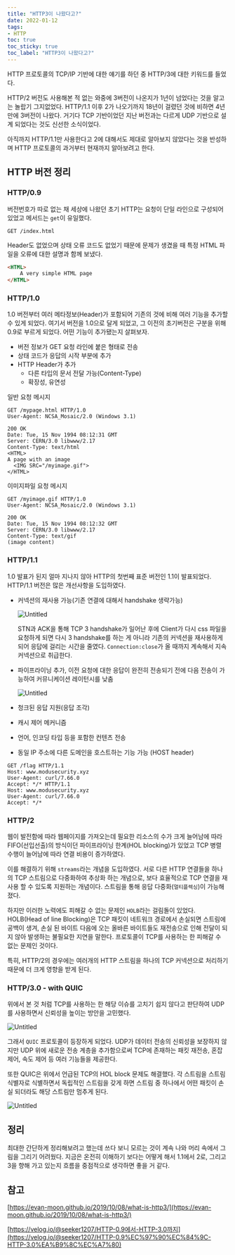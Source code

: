 ```yaml
---
title: "HTTP3이 나왔다고?"
date: 2022-01-12
tags:
- HTTP
toc: true
toc_sticky: true
toc_label: "HTTP3이 나왔다고?"
---
```


HTTP 프로토콜의 TCP/IP 기반에 대한 얘기를 하던 중 HTTP/3에 대한 키워드를 들었다.

HTTP/2 버전도 사용해본 적 없는 와중에 3버전이 나온지가 1년이 넘었다는 것을 알고는 놀랍기 그지없었다. HTTP/1.1 이후 2가 나오기까지 18년이 걸렸던 것에 비하면 4년만에 3버전이 나왔다. 거기다 TCP 기반이었던 지난 버전과는 다르게 UDP 기반으로 설계 되었다는 것도 신선한 소식이었다.

아직까지 HTTP/1.1만 사용한다고 2에 대해서도 제대로 알아보지 않았다는 것을 반성하며 HTTP 프로토콜의 과거부터 현재까지 알아보려고 한다.

## HTTP 버전 정리

### HTTP/0.9

버전번호가 따로 없는 채 세상에 나왔던 초기 HTTP는 요청이 단일 라인으로 구성되어 있었고 메서드는 `get`이 유일했다.

```
GET /index.html
```

Header도 없었으며 상태 오류 코드도 없었기 때문에 문제가 생겼을 때 특정 HTML 파일을 오류에 대한 설명과 함께 보냈다.

```html
<HTML>
    A very simple HTML page
</HTML>
```

### HTTP/1.0

1.0 버전부터 여러 메타정보(Header)가 포함되어 기존의 것에 비해 여러 기능을 추가할 수 있게 되었다. 여기서 버전을 1.0으로 달게 되었고, 그 이전의 초기버전은 구분을 위해 0.9로 부르게 되었다. 어떤 기능이 추가됐는지 살펴보자.

- 버전 정보가 GET 요청 라인에 붙은 형태로 전송
- 상태 코드가 응답의 시작 부분에 추가
- HTTP Header가 추가
    - 다른 타입의 문서 전달 가능(Content-Type)
    - 확장성, 유연성

일반 요청 메시지

```
GET /mypage.html HTTP/1.0
User-Agent: NCSA_Mosaic/2.0 (Windows 3.1)

200 OK
Date: Tue, 15 Nov 1994 08:12:31 GMT
Server: CERN/3.0 libwww/2.17
Content-Type: text/html
<HTML>
A page with an image
  <IMG SRC="/myimage.gif">
</HTML>
```

이미지파일 요청 메시지

```
GET /myimage.gif HTTP/1.0
User-Agent: NCSA_Mosaic/2.0 (Windows 3.1)

200 OK
Date: Tue, 15 Nov 1994 08:12:32 GMT
Server: CERN/3.0 libwww/2.17
Content-Type: text/gif
(image content)
```

### HTTP/1.1

1.0 발표가 된지 얼마 지나지 않아 HTTP의 첫번째 표준 버전인 1.1이 발표되었다. HTTP/1.1 버전은 많은 개선사항을 도입하였다.

- 커넥션의 재사용 가능(기존 연결에 대해서 handshake 생략가능)

  ![Untitled](/assets/image/http3/http3_1.png)

  STN과 ACK을 통해 TCP 3 handshake가 일어난 후에 Client가 다시 css 파일을 요청하게 되면 다시 3 handshake를 하는 게 아니라 기존의 커넥션을 재사용하게 되어 응답에 걸리는 시간을 줄였다. `Connection:close`가 올 때까지 계속해서 지속 커넥션으로 취급한다.

- 파이프라이닝 추가, 이전 요청에 대한 응답이 완전히 전송되기 전에 다음 전송이 가능하여 커뮤니케이션 레이턴시를 낮춤

  ![Untitled](/assets/image/http3/http3_2.png)

- 청크된 응답 지원(응답 조각)
- 캐시 제어 메커니즘
- 언어, 인코딩 타입 등을 포함한 컨텐츠 전송
- 동일 IP 주소에 다른 도메인을 호스트하는 기능 가능 (HOST header)

```
GET /flag HTTP/1.1
Host: www.modusecurity.xyz
User-Agent: curl/7.66.0
Accept: */* HTTP/1.1
Host: www.modusecurity.xyz
User-Agent: curl/7.66.0
Accept: */*
```

### HTTP/2

웹이 발전함에 따라 웹페이지를 가져오는데 필요한 리소스의 수가 크게 늘어남에 따라 FIFO(선입선출)의 방식이던 파이프라이닝 한계(HOL blocking)가 있었고 TCP 병렬 수행이 늘어남에 따라 연결 비용이 증가하였다.

이를 해결하기 위해 `streams`라는 개념을 도입하였다. 서로 다른 HTTP 연결들을 하나의 TCP 스트림으로 다중화하여 추상화 하는 개념으로, 보다 효율적으로 TCP 연결을 재사용 할 수 있도록 지원하는 개념이다. 스트림을 통해 응답 다중화(`멀티플렉싱`)이 가능해졌다.

하지만 이러한 노력에도 피해갈 수 없는 문제인 `HOLB`라는 걸림돌이 있었다. HOLB(Head of line Blocking)은 TCP 패킷이 네트워크 경로에서 손실되면 스트림에 공백이 생겨, 손실 된 바이트 다음에 오는 올바른 바이트들도 재전송으로 인해 전달이 되지 않아 발생하는 불필요한 지연을 말한다. 프로토콜이 TCP를 사용하는 한 피해갈 수 없는 문제인 것이다.

특히, HTTP/2의 경우에는 여러개의 HTTP 스트림을 하나의 TCP 커넥션으로 처리하기 때문에 더 크게 영향을 받게 된다.

### HTTP/3.0 - with QUIC

위에서 본 것 처럼 TCP를 사용하는 한 해당 이슈를 고치기 쉽지 않다고 판단하여 UDP를 사용하면서 신뢰성을 높이는 방안을 고민했다.

![Untitled](/assets/image/http3/http3_3.png)

그래서 `QUIC` 프로토콜이 등장하게 되었다. UDP가 데이터 전송의 신뢰성을 보장하지 않지만 UDP 위에 새로운 전송 계층을 추가함으로써 TCP에 존재하는 패킷 재전송, 혼잡 제어, 속도 제어 등 여러 기능들을 제공한다.

또한 QUIC은 위에서 언급된 TCP의 HOL block 문제도 해결했다. 각 스트림을 스트림 식별자로 식별하면서 독립적인 스트림을 갖게 하면 스트림 중 하나에서 어떤 패킷이 손실 되더라도 해당 스트림만 멈추게 된다.

![Untitled](/assets/image/http3/http3_4.png)

## 정리

최대한 간단하게 정리해보려고 했는데 쓰다 보니 모르는 것이 계속 나와 머리 속에서 그림을 그리기 어려웠다. 지금은 온전히 이해하기 보다는 어떻게 해서 1.1에서 2로, 그리고 3을 향해 가고 있는지 흐름을 중점적으로 생각하면 좋을 거 같다.

## 참고

[https://evan-moon.github.io/2019/10/08/what-is-http3/](https://evan-moon.github.io/2019/10/08/what-is-http3/)

[https://velog.io/@seeker1207/HTTP-0.9에서-HTTP-3.0까지](https://velog.io/@seeker1207/HTTP-0.9%EC%97%90%EC%84%9C-HTTP-3.0%EA%B9%8C%EC%A7%80)